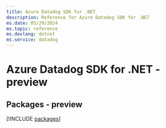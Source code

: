 ```yaml
---
title: Azure Datadog SDK for .NET
description: Reference for Azure Datadog SDK for .NET
ms.date: 05/29/2024
ms.topic: reference
ms.devlang: dotnet
ms.service: datadog
---
```

# Azure Datadog SDK for .NET - preview
## Packages - preview
[!INCLUDE [packages](datadog-index.md)]